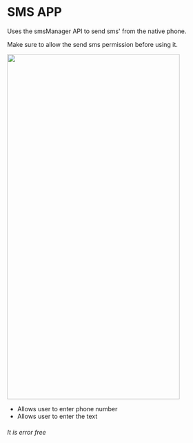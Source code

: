 # SMS APP
Uses the smsManager API to send sms' from the native phone.

Make sure to allow the send sms permission before using it.

<img src="/images/front.png?raw=true" width="400" height="800">

* Allows user to enter phone number
* Allows user to enter the text

###### It is error free